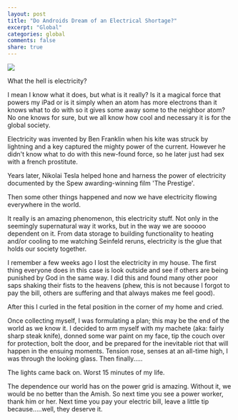 ```yaml
---
layout: post
title: "Do Androids Dream of an Electrical Shortage?"
excerpt: "Global"
categories: global
comments: false
share: true
---
```


![](https://static01.nyt.com/images/2013/09/01/sunday-review/01SQUIRRELjp/01SQUIRRELjp-master1050.jpg)



What the hell is electricity?


I mean I know what it does, but what is it really? Is it a magical force that powers my iPad or is it simply when an atom has more electrons than it knows what to do with so it gives some away some to the neighbor atom? No one knows for sure, but we all know how cool and necessary it is for the global society.


Electricity was invented by Ben Franklin when his kite was struck by lightning and a key captured the mighty power of the current. However he didn't know what to do with this new-found force, so he later just had sex with a french prostitute.

Years later, Nikolai Tesla helped hone and harness the power of electricity documented by the Spew awarding-winning film 'The Prestige'. 

Then some other things happened and now we have electricity flowing everywhere in the world.


It really is an amazing phenomenon, this electricity stuff. Not only in the seemingly supernatural way it works, but in the way we are sooooo dependent on it. From data storage to building functionality to heating and/or cooling to me watching Seinfeld reruns, electricity is the glue that holds our society together.


I remember a few weeks ago I lost the electricity in my house. The first thing everyone does in this case is look outside and see if others are being punished by God in the same way. I did this and found many other poor saps shaking their fists to the heavens (phew, this is not because I forgot to pay the bill, others are suffering and that always makes me feel good). 

After this I curled in the fetal position in the corner of my home and cried. 

Once collecting myself, I was formulating a plan; this may be the end of the world as we know it. I decided to arm myself with my machete (aka: fairly sharp steak knife), donned some war paint on my face, tip the couch over for protection, bolt the door, and be prepared for the inevitable riot that will happen in the ensuing moments. Tension rose, senses at an all-time high, I was through the looking glass. Then finally.....


The lights came back on. Worst 15 minutes of my life.



The dependence our world has on the power grid is amazing. Without it, we would be no better than the Amish. So next time you see a power worker, thank him or her. Next time you pay your electric bill, leave a little tip because.....well, they deserve it. 